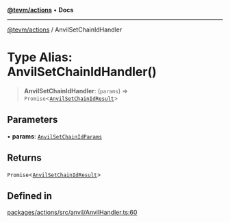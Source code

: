 [**@tevm/actions**](../README.md) • **Docs**

***

[@tevm/actions](../globals.md) / AnvilSetChainIdHandler

# Type Alias: AnvilSetChainIdHandler()

> **AnvilSetChainIdHandler**: (`params`) => `Promise`\<[`AnvilSetChainIdResult`](AnvilSetChainIdResult.md)\>

## Parameters

• **params**: [`AnvilSetChainIdParams`](AnvilSetChainIdParams.md)

## Returns

`Promise`\<[`AnvilSetChainIdResult`](AnvilSetChainIdResult.md)\>

## Defined in

[packages/actions/src/anvil/AnvilHandler.ts:60](https://github.com/qbzzt/tevm-monorepo/blob/main/packages/actions/src/anvil/AnvilHandler.ts#L60)
